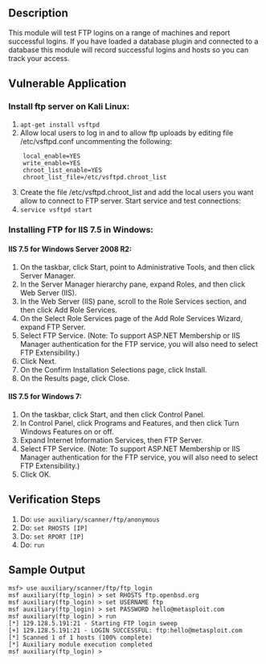 ## Description

This module will test FTP logins on a range of machines and report successful logins. If you have loaded a database plugin and connected to a database this module will record successful logins and hosts so you can track your access.

## Vulnerable Application

### Install ftp server on Kali Linux:

1.  ```apt-get install vsftpd```
2. Allow local users to log in and to allow ftp uploads by editing file /etc/vsftpd.conf uncommenting the following:
```
    local_enable=YES
    write_enable=YES
    chroot_list_enable=YES
    chroot_list_file=/etc/vsftpd.chroot_list
```
3. Create the file /etc/vsftpd.chroot_list and add the local users you want allow to connect to FTP server. Start service and test connections:
4. ```service vsftpd start``` 

### Installing FTP for IIS 7.5 in Windows:

#### IIS 7.5 for Windows Server 2008 R2:

1. On the taskbar, click Start, point to Administrative Tools, and then click Server Manager.
2. In the Server Manager hierarchy pane, expand Roles, and then click Web Server (IIS).
3. In the Web Server (IIS) pane, scroll to the Role Services section, and then click Add Role Services.
4. On the Select Role Services page of the Add Role Services Wizard, expand FTP Server.
5. Select FTP Service. (Note: To support ASP.NET Membership or IIS Manager authentication for the FTP service, you will also need to select FTP Extensibility.)
6. Click Next.
7. On the Confirm Installation Selections page, click Install.
8. On the Results page, click Close. 

#### IIS 7.5 for Windows 7:

1. On the taskbar, click Start, and then click Control Panel.
2. In Control Panel, click Programs and Features, and then click Turn Windows Features on or off.
3. Expand Internet Information Services, then FTP Server.
4. Select FTP Service. (Note: To support ASP.NET Membership or IIS Manager authentication for the FTP service, you will also need to select FTP Extensibility.)
5. Click OK. 

## Verification Steps

1. Do: ```use auxiliary/scanner/ftp/anonymous```
2. Do: ```set RHOSTS [IP]```
3. Do: ```set RPORT [IP]```
4. Do: ```run```
## Sample Output
```
msf> use auxiliary/scanner/ftp/ftp_login
msf auxiliary(ftp_login) > set RHOSTS ftp.openbsd.org
msf auxiliary(ftp_login) > set USERNAME ftp
msf auxiliary(ftp_login) > set PASSWORD hello@metasploit.com
msf auxiliary(ftp_login) > run
[*] 129.128.5.191:21 - Starting FTP login sweep
[+] 129.128.5.191:21 - LOGIN SUCCESSFUL: ftp:hello@metasploit.com
[*] Scanned 1 of 1 hosts (100% complete)
[*] Auxiliary module execution completed
msf auxiliary(ftp_login) >
```
